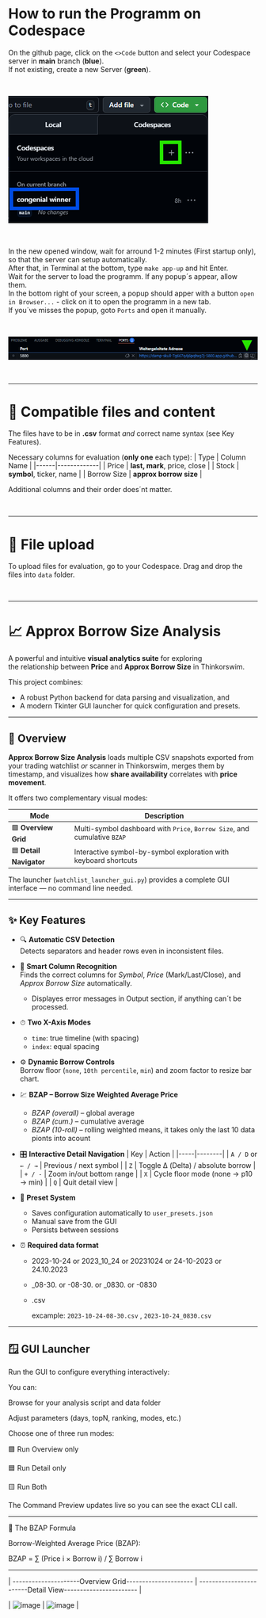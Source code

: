 # How to run the Programm on Codespace

On the github page, click on the `<>Code` button and select your Codespace server in **main** branch (**blue**).  
If not existing, create a new Server (**green**).

<br>

![alt text](image-2.png)

<br>

In the new opened window, wait for arround 1-2 minutes (First startup only), so that the server can setup automatically.  
After that, in Terminal at the bottom, type `make app-up` and hit Enter.  
Wait for the server to load the programm. If any popup´s appear, allow them.  
In the bottom right of your screen, a popup should apper with a button `open in Browser...` - click on it to open the programm in a new tab.  
If you´ve misses the popup, goto `Ports` and open it manually.  

<br>

![alt text](image-1.png) 

<br>

---
# 📄 Compatible files and content

The files have to be in **.csv** format *and* correct name syntax (see Key Features).

Necessary columns for evaluation (**only one** each type):
| Type | Column Name |
|------|-------------|
| Price | **last, mark**, price, close |
| Stock | **symbol**, ticker, name |
| Borrow Size | **approx borrow size** |

Additional columns and their order does´nt matter.

<br>

---

# 💾 File upload

To upload files for evaluation, go to your Codespace. Drag and drop the files into `data` folder.

<br>

---

# 📈 Approx Borrow Size Analysis

A powerful and intuitive **visual analytics suite** for exploring  
the relationship between **Price** and **Approx Borrow Size** in Thinkorswim.

This project combines:
- A robust Python backend for data parsing and visualization, and  
- A modern Tkinter GUI launcher for quick configuration and presets.

---

## 🧭 Overview

**Approx Borrow Size Analysis** loads multiple CSV snapshots exported from your trading watchlist *or* scanner in Thinkorswim, merges them by timestamp, and visualizes how **share availability** correlates with **price movement**.

It offers two complementary visual modes:

| Mode | Description |
|------|--------------|
| 🟩 **Overview Grid** | Multi-symbol dashboard with `Price`, `Borrow Size`, and cumulative `BZAP` |
| 🟦 **Detail Navigator** | Interactive symbol-by-symbol exploration with keyboard shortcuts |

The launcher (`watchlist_launcher_gui.py`) provides a complete GUI interface — no command line needed.

---

## ✨ Key Features

- 🔍 **Automatic CSV Detection**  
  Detects separators and header rows even in inconsistent files.
  
- 🧩 **Smart Column Recognition**  
  Finds the correct columns for *Symbol*, *Price* (Mark/Last/Close), and *Approx Borrow Size* automatically.
  - Displayes error messages in Output section, if anything can´t be processed.

- ⏱ **Two X-Axis Modes**  
  - `time`: true timeline (with spacing)  
  - `index`: equal spacing  

- ⚙️ **Dynamic Borrow Controls**  
  Borrow floor (`none`, `10th percentile`, `min`) and zoom factor to resize bar chart.

- 💹 **BZAP – Borrow Size Weighted Average Price**  
  - *BZAP (overall)* – global average  
  - *BZAP (cum.)* – cumulative average  
  - *BZAP (10-roll)* – rolling weighted means, it takes only the last 10 data pionts into acount

- 🎛 **Interactive Detail Navigation**
  | Key | Action |
  |-----|--------|
  | `A / D` or `← / →` | Previous / next symbol |
  | `Z` | Toggle Δ (Delta) / absolute borrow |
  | `+ / -` | Zoom in/out bottom range |
  | `X` | Cycle floor mode (none → p10 → min) |
  | `Q` | Quit detail view |

- 💾 **Preset System**  
  - Saves configuration automatically to `user_presets.json`  
  - Manual save from the GUI  
  - Persists between sessions

- ⏰ **Required data format**

  - 2023-10-24 or 2023_10_24 or 20231024 or 24-10-2023 or 24.10.2023
  - _08-30. or -08-30. or _0830. or -0830
  - .csv

    excample: `2023-10-24-08-30.csv` , `2023-10-24_0830.csv`
    
---

## 🪟 GUI Launcher

Run the GUI to configure everything interactively:

You can:

Browse for your analysis script and data folder

Adjust parameters (days, topN, ranking, modes, etc.)

Choose one of three run modes:

🟩 Run Overview only

🟦 Run Detail only

🟨 Run Both

The Command Preview updates live so you can see the exact CLI call.

---

🧮 The BZAP Formula

Borrow-Weighted Average Price (BZAP):

BZAP = ∑ (Price i ​× Borrow i​) / ∑ Borrow i​


---

| ---------------------Overview Grid--------------------- | ------------------------Detail View----------------------- |

| <img width="321" height="258" alt="image" src="https://github.com/user-attachments/assets/c673190b-bf56-4d99-a90b-37e2e632f679" /> | <img width="335" height="258" alt="image" src="https://github.com/user-attachments/assets/5fd6093c-aa5a-4018-af7a-4d071cae7d82" /> |
